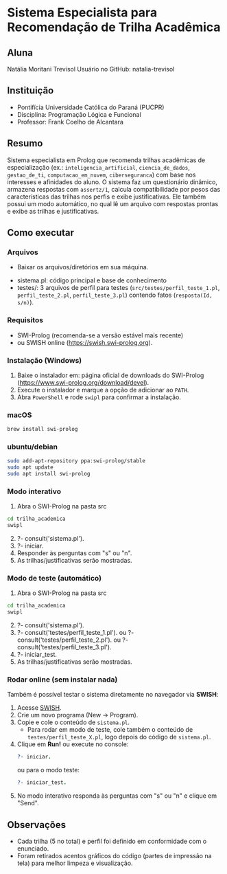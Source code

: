 # Sistema Especialista para Recomendação de Trilha Acadêmica

## Aluna
Natália Moritani Trevisol
Usuário no GitHub: natalia-trevisol

## Instituição
- Pontifícia Universidade Católica do Paraná (PUCPR)
- Disciplina: Programação Lógica e Funcional
- Professor: Frank Coelho de Alcantara
  
## Resumo
Sistema especialista em Prolog que recomenda trilhas acadêmicas de especialização (ex.: `inteligencia_artificial`, `ciencia_de_dados`, `gestao_de_ti`, `computacao_em_nuvem`, `ciberseguranca`) com base nos interesses e afinidades do aluno. O sistema faz um questionário dinâmico, armazena respostas com `assertz/1`, calcula compatibilidade por pesos das características das trilhas nos perfis e exibe justificativas. Ele também possui um modo automático, no qual lê um arquivo com respostas prontas e exibe as trilhas e justificativas.

## Como executar

### Arquivos
* Baixar os arquivos/diretórios em sua máquina.
- sistema.pl: código principal e base de conhecimento
- testes/: 3 arquivos de perfil para testes (`src/testes/perfil_teste_1.pl`, `perfil_teste_2.pl`, `perfil_teste_3.pl`) contendo fatos (`resposta(Id, s/n)`).

### Requisitos
- SWI-Prolog (recomenda-se a versão estável mais recente)
- ou SWISH online (https://swish.swi-prolog.org).

### Instalação (Windows)
1. Baixe o instalador em: página oficial de downloads do SWI-Prolog (https://www.swi-prolog.org/download/devel).  
2. Execute o instalador e marque a opção de adicionar ao `PATH`.  
3. Abra `PowerShell` e rode `swipl` para confirmar a instalação.  

### macOS
```bash
brew install swi-prolog 
```
### ubuntu/debian
```bash
sudo add-apt-repository ppa:swi-prolog/stable
sudo apt update
sudo apt install swi-prolog
```
### Modo interativo
1. Abra o SWI-Prolog na pasta src
```bash
cd trilha_academica
swipl
```
2. ?- consult('sistema.pl').
3. ?- iniciar.
4. Responder às perguntas com "s" ou "n".
5. As trilhas/justificativas serão mostradas.

### Modo de teste (automático)
1. Abra o SWI-Prolog na pasta src
```bash
cd trilha_academica
swipl
```
2. ?- consult('sistema.pl').
3. ?- consult('testes/perfil_teste_1.pl'). 
ou ?- consult('testes/perfil_teste_2.pl').
ou ?- consult('testes/perfil_teste_3.pl').
4. ?- iniciar_test.
5. As trilhas/justificativas serão mostradas.

### Rodar online (sem instalar nada)

Também é possível testar o sistema diretamente no navegador via **SWISH**:

1. Acesse [SWISH](https://swish.swi-prolog.org).
2. Crie um novo programa (New → Program).
3. Copie e cole o conteúdo de `sistema.pl`.
   - Para rodar em modo de teste, cole também o conteúdo de `testes/perfil_teste_X.pl`, logo depois do código de `sistema.pl`.
4. Clique em **Run!** ou execute no console:
   ```prolog
   ?- iniciar.
   ```
   ou para o modo teste:
   ```prolog
   ?- iniciar_test.
   ```
5. No modo interativo responda às perguntas com "s" ou "n" e clique em "Send".
   
## Observações
- Cada trilha (5 no total) e perfil foi definido em conformidade com o enunciado.
- Foram retirados acentos gráficos do código (partes de impressão na tela) para melhor limpeza e visualização.
